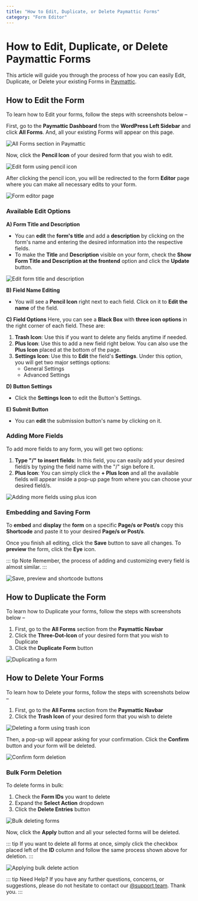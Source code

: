 ```yaml
---
title: "How to Edit, Duplicate, or Delete Paymattic Forms"
category: "Form Editor"
---
```


# How to Edit, Duplicate, or Delete Paymattic Forms

This article will guide you through the process of how you can easily Edit, Duplicate, or Delete your existing Forms in [Paymattic](https://paymattic.com/).

## How to Edit the Form

To learn how to Edit your forms, follow the steps with screenshots below –

First, go to the **Paymattic Dashboard** from the **WordPress Left Sidebar** and click **All Forms**. And, all your existing Forms will appear on this page.

![All Forms section in Paymattic](../public/images/form-editor/how-to-edit-forms-in-wordpress-with-paymattic/All-Forms-section-scaled.webp)

Now, click the **Pencil Icon** of your desired form that you wish to edit.

![Edit form using pencil icon](../public/images/form-editor/how-to-edit-forms-in-wordpress-with-paymattic/Pencil-Icon-1-scaled.webp)

After clicking the pencil icon, you will be redirected to the form **Editor** page where you can make all necessary edits to your form.

![Form editor page](../public/images/form-editor/how-to-edit-forms-in-wordpress-with-paymattic/Editor-page-1-scaled.webp)

### Available Edit Options

**A) Form Title and Description**
- You can **edit** the **form's title** and add a **description** by clicking on the form's name and entering the desired information into the respective fields.
- To make the **Title** and **Description** visible on your form, check the **Show Form Title and Description at the frontend** option and click the **Update** button.

![Edit form title and description](../public/images/form-editor/how-to-edit-forms-in-wordpress-with-paymattic/Edit-Form-Title-Description.webp)

**B) Field Name Editing**
- You will see a **Pencil Icon** right next to each field. Click on it to **Edit the name** of the field.

**C) Field Options**
Here, you can see a **Black Box** with **three icon options** in the right corner of each field. These are:

1. **Trash Icon**: Use this if you want to delete any fields anytime if needed.
2. **Plus Icon**: Use this to add a new field right below. You can also use the **Plus Icon** placed at the bottom of the page.
3. **Settings Icon**: Use this to **Edit** the field's **Settings**. Under this option, you will get two major settings options:
   - General Settings
   - Advanced Settings

**D) Button Settings**
- Click the **Settings Icon** to edit the Button's Settings.

**E) Submit Button**
- You can **edit** the submission button's name by clicking on it.

### Adding More Fields

To add more fields to any form, you will get two options:

1. **Type "/" to insert fields**: In this field, you can easily add your desired field/s by typing the field name with the "/" sign before it.
2. **Plus Icon**: You can simply click the **+ Plus Icon** and all the available fields will appear inside a pop-up page from where you can choose your desired field/s.

![Adding more fields using plus icon](../public/images/form-editor/how-to-edit-forms-in-wordpress-with-paymattic/Plus-icon-to-add-more-fields.webp)

### Embedding and Saving Form

To **embed** and **display** the **form** on a specific **Page/s or Post/s** copy this **Shortcode** and paste it to your desired **Page/s or Post/s**.

Once you finish all editing, click the **Save** button to save all changes. To **preview** the form, click the **Eye** icon.

::: tip Note
Remember, the process of adding and customizing every field is almost similar.
:::

![Save, preview and shortcode buttons](../public/images/form-editor/how-to-edit-forms-in-wordpress-with-paymattic/Save-preview-and-shortcode-buttons-scaled.webp)

## How to Duplicate the Form

To learn how to Duplicate your forms, follow the steps with screenshots below –

1. First, go to the **All Forms** section from the **Paymattic Navbar**
2. Click the **Three-Dot-Icon** of your desired form that you wish to Duplicate
3. Click the **Duplicate Form** button

![Duplicating a form](../public/images/form-editor/how-to-edit-forms-in-wordpress-with-paymattic/Duplicate-button-scaled.webp)

## How to Delete Your Forms

To learn how to Delete your forms, follow the steps with screenshots below –

1. First, go to the **All Forms** section from the **Paymattic Navbar**
2. Click the **Trash Icon** of your desired form that you wish to delete

![Deleting a form using trash icon](../public/images/form-editor/how-to-edit-forms-in-wordpress-with-paymattic/Trash-Icon-for-delete-forms-scaled.webp)

Then, a pop-up will appear asking for your confirmation. Click the **Confirm** button and your form will be deleted.

![Confirm form deletion](../public/images/form-editor/how-to-edit-forms-in-wordpress-with-paymattic/Confirm-button-to-delete-forms.webp)

### Bulk Form Deletion

To delete forms in bulk:
1. Check the **Form IDs** you want to delete
2. Expand the **Select Action** dropdown
3. Click the **Delete Entries** button

![Bulk deleting forms](../public/images/form-editor/how-to-edit-forms-in-wordpress-with-paymattic/Bulk-Action-for-deleting-forms-scaled.webp)

Now, click the **Apply** button and all your selected forms will be deleted.

::: tip
If you want to delete all forms at once, simply click the checkbox placed left of the **ID** column and follow the same process shown above for deletion.
:::

![Applying bulk delete action](../public/images/form-editor/how-to-edit-forms-in-wordpress-with-paymattic/Apply-button-scaled.webp)

::: tip Need Help?
If you have any further questions, concerns, or suggestions, please do not hesitate to contact our [@support team](https://wpmanageninja.com/support-tickets/?utm_source=wpmn&utm_medium=home&utm_campaign=site#/). Thank you.
:::